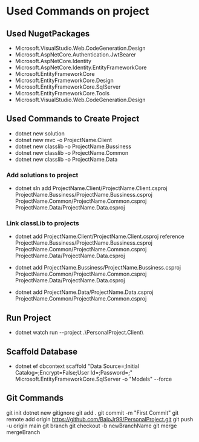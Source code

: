 # Used Commands on project

## Used NugetPackages

- Microsoft.VisualStudio.Web.CodeGeneration.Design
- Microsoft.AspNetCore.Authentication.JwtBearer
- Microsoft.AspNetCore.Identity
- Microsoft.AspNetCore.Identity.EntityFrameworkCore
- Microsoft.EntityFrameworkCore
- Microsoft.EntityFrameworkCore.Design
- Microsoft.EntityFrameworkCore.SqlServer
- Microsoft.EntityFrameworkCore.Tools
- Microsoft.VisualStudio.Web.CodeGeneration.Design

## Used Commands to Create Project

- dotnet new solution
- dotnet new mvc -o ProjectName.Client
- dotnet new classlib -o ProjectName.Bussiness
- dotnet new classlib -o ProjectName.Common
- dotnet new classlib -o ProjectName.Data

### Add solutions to project

- dotnet sln add ProjectName.Client/ProjectName.Client.csproj
                 ProjectName.Bussiness/ProjectName.Bussiness.csproj
                 ProjectName.Common/ProjectName.Common.csproj
                 ProjectName.Data/ProjectName.Data.csproj

### Link classLib to projects

- dotnet add ProjectName.Client/ProjectName.Client.csproj reference
                 ProjectName.Bussiness/ProjectName.Bussiness.csproj
                 ProjectName.Common/ProjectName.Common.csproj
                 ProjectName.Data/ProjectName.Data.csproj

- dotnet add ProjectName.Bussiness/ProjectName.Bussiness.csproj
                 ProjectName.Common/ProjectName.Common.csproj
                 ProjectName.Data/ProjectName.Data.csproj

- dotnet add ProjectName.Data/ProjectName.Data.csproj
                 ProjectName.Common/ProjectName.Common.csproj

## Run Project

- dotnet watch run --project .\PersonalProject.Client\  

## Scaffold Database

- dotnet ef dbcontext scaffold "Data Source=;Initial Catalog=;Encrypt=False;User Id=;Password=;" Microsoft.EntityFrameworkCore.SqlServer -o "Models" --force

## Git Commands

git init
dotnet new gitignore
git add .
git commit -m "First Commit"
git remote add origin <https://github.com/BaloJr99/PersonalProject.git>
git push -u origin main
git branch
git checkout -b newBranchName
git merge mergeBranch
